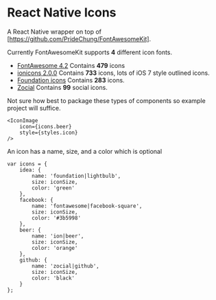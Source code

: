 # React Native Icons

A React Native wrapper on top of [https://github.com/PrideChung/FontAwesomeKit].

Currently FontAwesomeKit supports **4** different icon fonts.

- [FontAwesome 4.2](http://fortawesome.github.io/Font-Awesome/) Contains **479** icons
- [ionicons 2.0.0](http://ionicons.com/) Contains **733** icons, lots of iOS 7 style outlined icons.
- [Foundation icons](http://zurb.com/playground/foundation-icon-fonts-3) Contains **283** icons.
- [Zocial](http://zocial.smcllns.com/) Contains **99** social icons.


Not sure how best to package these types of components so example project will suffice.

```
<IconImage
    icon={icons.beer}
    style={styles.icon}
/>
```


An icon has a name, size, and a color which is optional

```
var icons = {
    idea: {
        name: 'foundation|lightbulb',
        size: iconSize,
        color: 'green'
    },
    facebook: {
        name: 'fontawesome|facebook-square',
        size: iconSize,
        color: '#3b5998'
    },
    beer: {
        name: 'ion|beer',
        size: iconSize,
        color: 'orange'
    },
    github: {
        name: 'zocial|github',
        size: iconSize,
        color: 'black'
    }
};
```